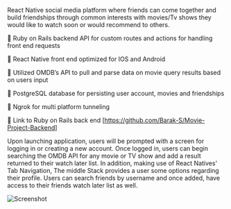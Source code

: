 React Native social media platform where friends can come together and build friendships through common interests with movies/Tv shows they would like to watch soon or would recommend to others.

 Ruby on Rails backend API for custom routes and actions for handling front end requests

 React Native front end optimized for IOS and Android

 Utilized OMDB’s API to pull and parse data on movie query results based on users input

 PostgreSQL database for persisting user account, movies and friendships

 Ngrok for multi platform tunneling

 Link to Ruby on Rails back end [https://github.com/Barak-S/Movie-Project-Backend]


Upon launching application, users will be prompted with a screen for logging in or creating a new account. Once logged in, users can begin searching the OMDB API for any movie or TV show and add a result returned to their watch later list. 
In addition, making use of React Natives' Tab Navigation, The middle Stack provides a user some options regarding their profile. Users can search friends by username and once added, have access to their friends watch later list as well.

![Screenshot](login.png)




